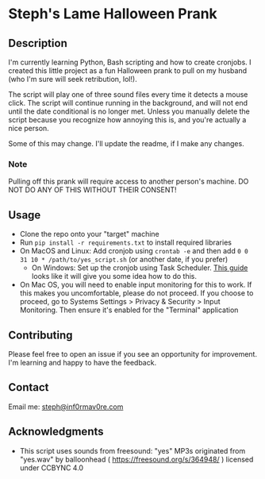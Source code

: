 # Steph's Lame Halloween Prank

## Description
I'm currently learning Python, Bash scripting and how to create cronjobs. I created this little project as a fun Halloween prank to pull on my husband (who I'm sure will seek retribution, lol!).

The script will play one of three sound files every time it detects a mouse click. The script will continue running in the background, and will not end until the date conditional is no longer met. Unless you manually delete the script because you recognize how annoying this is, and you're actually a nice person.

Some of this may change. I'll update the readme, if I make any changes.

### Note
Pulling off this prank will require access to another person's machine. DO NOT DO ANY OF THIS WITHOUT THEIR CONSENT!

## Usage
- Clone the repo onto your "target" machine
- Run `pip install -r requirements.txt` to install required libraries
- On MacOS and Linux: Add cronjob using `crontab -e` and then add `0 0 31 10 * /path/to/yes_script.sh` (or another date, if you prefer)
  - On Windows: Set up the cronjob using Task Scheduler. [This guide](https://www.tomsguide.com/how-to/how-to-use-task-scheduler-on-windows) looks like it will give you some idea how to do this.
- On Mac OS, you will need to enable input monitoring for this to work. If this makes you uncomfortable, please do not proceed. If you choose to proceed, go to Systems Settings > Privacy & Security > Input Monitoring. Then ensure it's enabled for the "Terminal" application

## Contributing
Please feel free to open an issue if you see an opportunity for improvement. I'm learning and happy to have the feedback.

## Contact
Email me: steph@inf0rmav0re.com

## Acknowledgments
- This script uses sounds from freesound: "yes" MP3s originated from "yes.wav" by balloonhead ( https://freesound.org/s/364948/ ) licensed under CCBYNC 4.0
